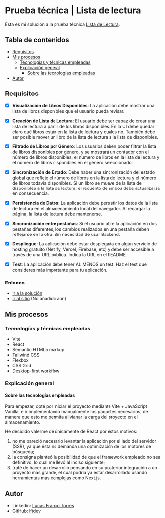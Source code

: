 # Prueba técnica | Lista de lectura
Esta es mi solución a la prueba técnica [Lista de Lectura](https://github.com/midudev/pruebas-tecnicas/blob/main/pruebas/01-reading-list/README.md).

## Tabla de contenidos

- [Requisitos](#requisitos)
- [Mis procesos](#mis-procesos)
  - [Tecnologías y técnicas empleadas](#tecnologías-y-técnicas-empleadas)
  - [Explicación general](#explicación-general)
    - [Sobre las tecnologías empleadas](#sobre-las-tecnologías-empleadas)
- [Autor](#autor)

## Requisitos

- [x] **Visualización de Libros Disponibles**: La aplicación debe mostrar una lista de libros disponibles que el usuario pueda revisar.

- [x] **Creación de Lista de Lectura**: El usuario debe ser capaz de crear una lista de lectura a partir de los libros disponibles. En la UI debe quedar claro qué libros están en la lista de lectura y cuáles no. También debe ser posible mover un libro de la lista de lectura a la lista de disponibles.

- [x] **Filtrado de Libros por Género**: Los usuarios deben poder filtrar la lista de libros disponibles por género, y se mostrará un contador con el número de libros disponibles, el número de libros en la lista de lectura y el número de libros disponibles en el género seleccionado.

- [x] **Sincronización de Estado**: Debe haber una sincronización del estado global que refleje el número de libros en la lista de lectura y el número de libros todavía disponibles. Si un libro se mueve de la lista de disponibles a la lista de lectura, el recuento de ambos debe actualizarse en consecuencia.

- [x] **Persistencia de Datos**: La aplicación debe persistir los datos de la lista de lectura en el almacenamiento local del navegador. Al recargar la página, la lista de lectura debe mantenerse.

- [x] **Sincronización entre pestañas**: Si el usuario abre la aplicación en dos pestañas diferentes, los cambios realizados en una pestaña deben reflejarse en la otra. Sin necesidad de usar Backend.

- [x] **Despliegue**: La aplicación debe estar desplegada en algún servicio de hosting gratuito (Netlify, Vercel, Firebase, etc) y debe ser accesible a través de una URL pública. Indica la URL en el README.

- [x] **Test**: La aplicación debe tener AL MENOS un test. Haz el test que consideres más importante para tu aplicación.

### Enlaces

- [Ir a la solución](https://github.com/lftdev/pruebas-tecnicas)
- [Ir al sitio](#) (No añadido aún)

## Mis procesos

### Tecnologías y técnicas empleadas

- Vite
- React
- Semantic HTML5 markup
- Tailwind CSS
- Flexbox
- CSS Grid
- Desktop-first workflow

### Explicación general

#### Sobre las tecnologías empleadas
Para empezar, opté por iniciar el proyecto mediante Vite + JavaScript Vanilla, e ir implementando manualmente los paquetes necesarios, de manera que esto me permita alivianar la carga del proyecto en el almacenamiento.

He decidido valerme de únicamente de React por estos motivos:

1. no me pareció necesario levantar la aplicación por el lado del servidor (SSR), ya que ésta no demanda una optimización de los motores de búsqueda;
2. la consigna planteó la posibilidad de que el framework empleado no sea definitivo, lo cual me llevó al inciso siguiente;
3. traté de hacer un desarrollo pensando en su posterior integración a un proyecto más grande, el cual podría ya estar desarrollado usando herramientas más complejas como Next.js.

## Autor

- Linkedin: [Lucas Franco Torres](www.linkedin.com/in/frontdev-lucastorres)
- GitHub: [lftdev](https://github.com/lftdev)